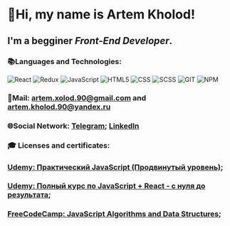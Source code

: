 # :wave:Hi, my name is **Artem Kholod**!
## I'm a begginer *Front-End Developer*.



### :books:Languages and Technologies:
![React](https://img.shields.io/badge/React-090909?style=for-the-badge&logo=React)
![Redux](https://img.shields.io/badge/Redux-090909?style=for-the-badge&logo=Redux)
![JavaScript](https://img.shields.io/badge/JavaScript-090909?style=for-the-badge&logo=javascript)
![HTML5](https://img.shields.io/badge/HTML5-090909?style=for-the-badge&logo=html5)
![CSS](https://img.shields.io/badge/CSS-090909?style=for-the-badge&logo=css3)
![SCSS](https://img.shields.io/badge/SCSS-090909?style=for-the-badge&logo=sass)
![GIT](https://img.shields.io/badge/GIT-090909?style=for-the-badge&logo=git)
![NPM](https://img.shields.io/badge/NPM-090909?style=for-the-badge&logo=npm)
### :email:Mail: artem.xolod.90@gmail.com and artem.kholod.90@yandex.ru
### :globe_with_meridians:Social Network: [Telegram](https://t.me/AKH0LOD); [LinkedIn](https://www.linkedin.com/in/artemkholod/) 
### :mortar_board: Licenses and certificates: 
### [Udemy: Практический JavaScript (Продвинутый уровень)](https://www.udemy.com/certificate/UC-705cb47f-5188-45e4-bfd6-af8eccfa585c/);
### [Udemy: Полный курс по JavaScript + React - с нуля до результата](https://www.udemy.com/certificate/UC-e3f7d921-5f2f-463b-8e36-ddc52a4ed485/);
### [FreeCodeCamp: JavaScript Algorithms and Data Structures](https://freecodecamp.org/certification/crash7/javascript-algorithms-and-data-structures);

<!--
**Crash2410/Crash2410** is a ✨ _special_ ✨ repository because its `README.md` (this file) appears on your GitHub profile.

Here are some ideas to get you started:

- 🔭 I’m currently working on ...
- 🌱 I’m currently learning ...
- 👯 I’m looking to collaborate on ...
- 🤔 I’m looking for help with ...
- 💬 Ask me about ...
- 📫 How to reach me: ...
- 😄 Pronouns: ...
- ⚡ Fun fact: ...
-->

